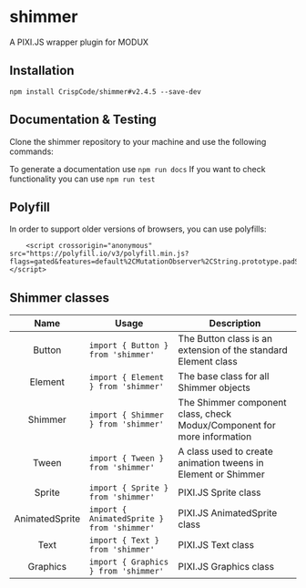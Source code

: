 # shimmer
A PIXI.JS wrapper plugin for MODUX

## Installation

```
npm install CrispCode/shimmer#v2.4.5 --save-dev
```

## Documentation & Testing

Clone the shimmer repository to your machine and use the following commands:

To generate a documentation use `npm run docs`
If you want to check functionality you can use `npm run test` 

## Polyfill

In order to support older versions of browsers, you can use polyfills:

```
    <script crossorigin="anonymous" src="https://polyfill.io/v3/polyfill.min.js?flags=gated&features=default%2CMutationObserver%2CString.prototype.padStart%2Cconsole.info%2CNumber.isInteger%2CMath.sign"></script>
```

## Shimmer classes

  |Name|Usage|Description|
  |:---:|---|---|
  | Button | `import { Button } from 'shimmer'` | The Button class is an extension of the standard Element class |
  | Element | `import { Element } from 'shimmer'` | The base class for all Shimmer objects |
  | Shimmer | `import { Shimmer } from 'shimmer'` | The Shimmer component class, check Modux/Component for more information |
  | Tween | `import { Tween } from 'shimmer'` | A class used to create animation tweens in Element or Shimmer |
  | Sprite | `import { Sprite } from 'shimmer'` | PIXI.JS Sprite class |
  | AnimatedSprite | `import { AnimatedSprite } from 'shimmer'` | PIXI.JS AnimatedSprite class |
  | Text | `import { Text } from 'shimmer'` | PIXI.JS Text class |
  | Graphics | `import { Graphics } from 'shimmer'` | PIXI.JS Graphics class |
  
